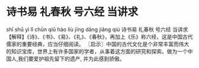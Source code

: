 # 诗书易     礼春秋     号六经     当讲求

shī shū yì 	lǐ chūn qiū 	hào liù jīng 	dāng jiǎng qiú
诗书易 	礼春秋 	号六经 	当讲求
【解释】《诗》、《书》、《易》、《礼》、《春秋》，再加上《乐》称六经，这是中国古代儒家的重要经典，应当仔细阅读。
〖启示〗中国的古代文化是个非常丰富而伟大的知识宝库，世界上有许多国家的学者，从事着这方面的研究和探索。做为一个中国人,我们要爱护祖先留下的遗产, 并为此感到骄傲。
